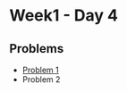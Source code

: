 # Week1 - Day 4

## Problems
- [Problem 1](https://github.com/AdityaThakur535/PIPTP-Prep-2025/new/main/Week1/Day4)
- Problem 2
